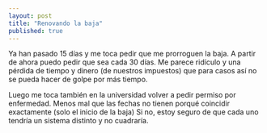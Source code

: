 ```yaml
---
layout: post
title: "Renovando la baja"
published: true
---
```


Ya han pasado 15 días y me toca pedir que me prorroguen la baja. A partir de ahora puedo pedir que sea cada 30 días. Me parece ridículo y una pérdida de tiempo y dinero (de nuestros impuestos) que para casos así no se pueda hacer de golpe por más tiempo.

Luego me toca también en la universidad volver a pedir permiso por enfermedad. Menos mal que las fechas no tienen porqué coincidir exactamente (solo el inicio de la baja) Si no, estoy seguro de que cada uno tendría un sistema distinto y no cuadraría. 
